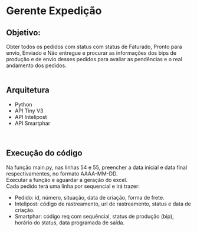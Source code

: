 # Gerente Expedição<br/>

## Objetivo:<br/>
Obter todos os pedidos com status com status de Faturado, Pronto para envio, Enviado e Não entregue e procurar as informações dos bips de produção e de envio desses pedidos para avaliar as pendências e o real andamento dos pedidos.<br/>
<br/>

## Arquitetura<br/>
* Python<br/>
* API Tiny V3<br/>
* API Intelipost<br/>
* API Smartphar<br/>
<br/>

## Execução do código<br/>
Na função main.py, nas linhas 54 e 55, preencher a data inicial e data final respectivamentes, no formato AAAA-MM-DD.<br/>
Executar a função e aguardar a geração do excel.<br/>
Cada pedido terá uma linha por sequencial e irá trazer:<br/>
* Pedido: id, número, situação, data de criação, forma de frete.<br/>
* Intelipost: código de rastreamento, url de rastreamento, status e data de criação.<br/>
* Smartphar: código req com sequêncial, status de produção (bip), horário do status, data programada de saída.<br/>
<br/>
